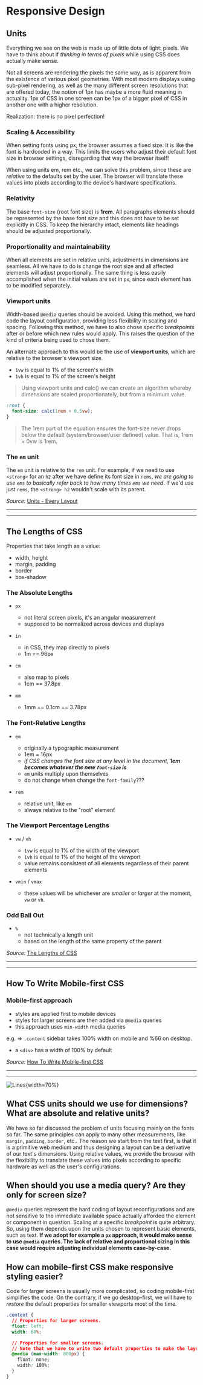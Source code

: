 # Responsive Design

## Units

Everything we see on the web is made up of little dots of light: pixels. We have to think about if _thinking in terms of pixels_ while using CSS does actually make sense.

Not all screens are rendering the pixels the same way, as is apparent from the existence of various pixel geometries. With most modern displays using sub-pixel rendering, as well as the many different screen resolutions that are offered today, the notion of 1px has maybe a more fluid meaning in actuality. 1px of CSS in one screen can be 1px of a bigger pixel of CSS in another one with a higher resolution.

Realization: there is no pixel perfection!

### Scaling & Accessibility 

When setting fonts using px, the browser assumes a fixed size. It is like the font is hardcoded in a way. This limits the users who adjust their default font size in browser settings, disregarding that way the browser itself!

When using units em, rem etc., we can solve this problem, since these are _relative_ to the defaults set by the user. The browser will translate these values into pixels according to the device's hardware specifications.

### Relativity

The base `font-size` (root font size) is __1rem__. All paragraphs elements should be represented by the base font size and this does not have to be set explicitly in CSS. To keep the hierarchy intact, elements like headings should be adjusted proportionally. 

### Proportionality and maintainability

When all elements are set in relative units, adjustments in dimensions are seamless. All we have to do is change the root size and all affected elements will adjust proportionally. 
The same thing is less easily accomplished when the initial values are set in `px`, since each element has to be modified separately.

### Viewport units

Width-based `@media` queries should be avoided. Using this method, we hard code the layout configuration, providing less flexibility in scaling and spacing. Following this method, we have to also chose specific _breakpoints_ after or before which new rules would apply. This raises the question of the kind of criteria being used to chose them.

An alternate approach to this would be the use of __viewport units__, which are relative to the browser's viewport size.

* `1vw` is equal to 1% of the screen's width
* `1vh` is equal to 1% of the screen's height



>Using viewport units and calc() we can create an algorithm whereby dimensions are scaled proportionately, but from a minimum value.

```css
:root {
  font-size: calc(1rem + 0.5vw);
}
```

>The 1rem part of the equation ensures the font-size never drops below the default (system/browser/user defined) value. That is, 1rem + 0vw is 1rem.


### The `em` unit

The `em` unit is relative to the `rem` unit. For example, if we need to use `<strong>` for an `h2` after we have define its font size in `rems`, _we are going to use `ems` to basically refer back to how many times `ems` we need_. If we'd use just `rems`, the `<strong> h2` wouldn't scale with its parent.

_Source:_ [Units - Every Layout](https://every-layout.dev/rudiments/units/)


--------------------------------------------------------
--------------------------------------------------------


## The Lengths of CSS

Properties that take length as a value: 
* width, height
* margin, padding
* border
* box-shadow

### The Absolute Lengths

* `px`
  * not literal screen pixels, it's an angular measurement
  * supposed to be normalized across devices and displays

* `in`
  * in CSS, they map directly to pixels
  * 1in == 96px

* `cm`
  * also map to pixels
  * 1cm == 37.8px

* `mm`
  * 1mm == 0.1cm == 3.78px


### The Font-Relative Lengths

* `em`
  * originally a typographic measurement
  * 1em = 16px
  * _if CSS changes the font size at any level in the document, **1em becomes whatever the new `font-size` is**_
  * `em` units multiply upon themselves
  * do not change when change the `font-family`???

* `rem`
  * relative unit, like `em`
  * always relative to the "root" elemenť


### The Viewport Percentage Lengths

* `vw` / `vh`
  * `1vw` is equal to 1% of the width of the viewport
  * `1vh` is equal to 1% of the height of the viewport
  * value remains consistent of all elements regardless of their parent elements

* `vmin` / `vmax`
  * these values will be whichever are _smaller_ or _larger_ at the moment, `vw` or `vh`.


### Odd Ball Out

* `%`
  * not technically a length unit
  * based on the length of the same property of the parent

_Source:_ [The Lengths of CSS](https://css-tricks.com/the-lengths-of-css/)


--------------------------------------------------------
--------------------------------------------------------

## How To Write Mobile-first CSS

### Mobile-first approach

* styles are applied first to mobile devices
* styles for larger screens are then added via `@media` queries
* this approach uses `min-width` media queries

e.g. => `.content` sidebar takes 100% width on mobile and %66 on desktop.
* a `<div>` has a width of 100% by default 

_Source:_ [How To Write Mobile-first CSS](https://zellwk.com/blog/how-to-write-mobile-first-css/)




--------------------------------------------------------
--------------------------------------------------------






![Lines](https://media.giphy.com/media/cNTobeyDPsv9xUeAOR/giphy.gif){width=70%}



## What CSS units should we use for dimensions? What are absolute and relative units? 
We have so far discussed the problem of units focusing mainly on the fonts so far. The same principles can apply to many other measurements, like `margin`, `padding`, `border`, etc.. 
The reason we start from the text first, is that it is a primitive web medium and thus designing a layout can be a derivative of our text's dimensions.
Using relative values, we provide the browser with the flexibility to translate these values into pixels according to specific hardware as well as the user's configurations.

## When should you use a media query? Are they only for screen size?
`@media` queries represent the hard coding of layout reconfigurations and are not sensitive to the immediate available space actually afforded the element or component in question. Scaling at a specific _breakpoint_ is quite arbitrary.
So, using them depends upon the units chosen to represent basic elements, such as text. **If we adopt for example a `px` approach, it would make sense to use `@media` queries. The lack of relative and proportional sizing in this case would require adjusting individual elements case-by-case.**

## How can mobile-first CSS make responsive styling easier?

Code for larger screens is usually more complicated, so coding mobile-first simplifies the code.
On the contrary, if we go desktop-first, we will have to _restore_ the default properties for smaller viewports most of the time.

``` css
.content {
  // Properties for larger screens.
  float: left;
  width: 60%;

  // Properties for smaller screens.
  // Note that we have to write two default properties to make the layout work
  @media (max-width: 800px) {
    float: none;
    width: 100%;
  }
}
``` 